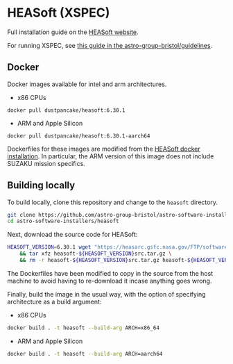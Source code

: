 # HEASoft (XSPEC)

Full installation guide on the [HEASoft website](https://heasarc.gsfc.nasa.gov/lheasoft/download.html).

For running XSPEC, see [this guide in the astro-group-bristol/guidelines](https://github.com/astro-group-bristol/guidelines/blob/main/guides/xspec-setup.md).

## Docker

Docker images available for intel and arm architectures.

- x86 CPUs
```
docker pull dustpancake/heasoft:6.30.1
```

- ARM and Apple Silicon
```
docker pull dustpancake/heasoft:6.30.1-aarch64
```

Dockerfiles for these images are modified from the [HEASoft docker installation](https://heasarc.gsfc.nasa.gov/lheasoft/docker.html). In particular, the ARM version of this image does not include SUZAKU mission specifics.

## Building locally
To build locally, clone this repository and change to the `heasoft` directory.
```bash
git clone https://github.com/astro-group-bristol/astro-software-installers
cd astro-software-installers/heasoft
```

Next, download the source code for HEASoft:
```bash
HEASOFT_VERSION=6.30.1 wget "https://heasarc.gsfc.nasa.gov/FTP/software/lheasoft/lheasoft${HEASOFT_VERSION}/heasoft-${HEASOFT_VERSION}src.tar.gz" \
    && tar xfz heasoft-${HEASOFT_VERSION}src.tar.gz \
    && rm -r heasoft-${HEASOFT_VERSION}src.tar.gz heasoft-${HEASOFT_VERSION}/suzaku
```

The Dockerfiles have been modified to copy in the source from the host machine to avoid having to re-download it incase anything goes wrong.

Finally, build the image in the usual way, with the option of specifying architecture as a build argument:

- x86 CPUs
```bash
docker build . -t heasoft --build-arg ARCH=x86_64
```

- ARM and Apple Silicon
```bash
docker build . -t heasoft --build-arg ARCH=aarch64
```
